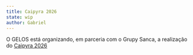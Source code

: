 ```yaml
---
title: Caipyra 2026
state: wip
author: Gabriel
---
```


O GELOS está organizando, em parceria com o Grupy Sanca, a realização do [Caipyra 2026](https://caipyra.python.org.br)

